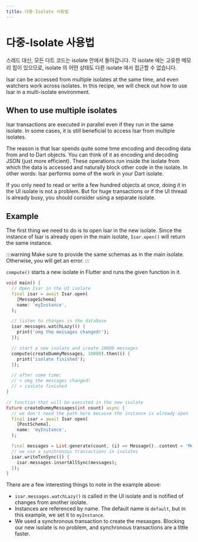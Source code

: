 ```yaml
---
title: 다중-Isolate 사용법
---
```


# 다중-Isolate 사용법

스레드 대신, 모든 다트 코드는 isolate 안에서 돌아갑니다. 각 isolate 에는 고유한 메모리 힙이 있으므로, isolate 의 어떤 상태도 다른 isolate 에서 접근할 수 없습니다.

Isar can be accessed from multiple isolates at the same time, and even watchers work across isolates. In this recipe, we will check out how to use Isar in a multi-isolate environment.

## When to use multiple isolates

Isar transactions are executed in parallel even if they run in the same isolate. In some cases, it is still beneficial to access Isar from multiple isolates.

The reason is that Isar spends quite some time encoding and decoding data from and to Dart objects. You can think of it as encoding and decoding JSON (just more efficient). These operations run inside the isolate from which the data is accessed and naturally block other code in the isolate. In other words: Isar performs some of the work in your Dart isolate.

If you only need to read or write a few hundred objects at once, doing it in the UI isolate is not a problem. But for huge transactions or if the UI thread is already busy, you should consider using a separate isolate.

## Example

The first thing we need to do is to open Isar in the new isolate. Since the instance of Isar is already open in the main isolate, `Isar.open()` will return the same instance.

:::warning
Make sure to provide the same schemas as in the main isolate. Otherwise, you will get an error.
:::

`compute()` starts a new isolate in Flutter and runs the given function in it.

```dart
void main() {
  // Open Isar in the UI isolate
  final isar = await Isar.open(
    [MessageSchema]
    name: 'myInstance',
  );

  // listen to changes in the database
  isar.messages.watchLazy(() {
    print('omg the messages changed!');
  });

  // start a new isolate and create 10000 messages
  compute(createDummyMessages, 10000).then(() {
    print('isolate finished');
  });

  // after some time:
  // > omg the messages changed!
  // > isolate finished
}

// function that will be executed in the new isolate
Future createDummyMessages(int count) async {
  // we don't need the path here because the instance is already open
  final isar = await Isar.open(
    [PostSchema],
    name: 'myInstance',
  );

  final messages = List.generate(count, (i) => Message()..content = 'Message $i');
  // we use a synchronous transactions in isolates
  isar.writeTxnSync(() {
    isar.messages.insertAllSync(messages);
  });
}
```

There are a few interesting things to note in the example above:

- `isar.messages.watchLazy()` is called in the UI isolate and is notified of changes from another isolate.
- Instances are referenced by name. The default name is `default`, but in this example, we set it to `myInstance`.
- We used a synchronous transaction to create the mesasges. Blocking our new isolate is no problem, and synchronous transactions are a little faster.
